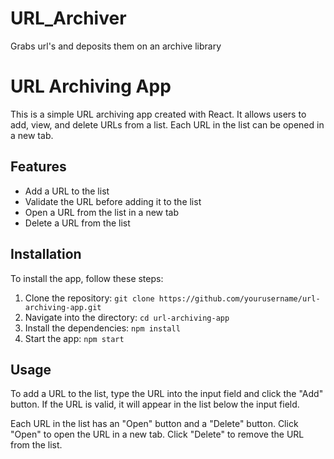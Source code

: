 # URL_Archiver
Grabs url's and deposits them on an archive library

# URL Archiving App

This is a simple URL archiving app created with React. It allows users to add, view, and delete URLs from a list. Each URL in the list can be opened in a new tab.

## Features

- Add a URL to the list
- Validate the URL before adding it to the list
- Open a URL from the list in a new tab
- Delete a URL from the list

## Installation

To install the app, follow these steps:

1. Clone the repository: `git clone https://github.com/yourusername/url-archiving-app.git`
2. Navigate into the directory: `cd url-archiving-app`
3. Install the dependencies: `npm install`
4. Start the app: `npm start`

## Usage

To add a URL to the list, type the URL into the input field and click the "Add" button. If the URL is valid, it will appear in the list below the input field.

Each URL in the list has an "Open" button and a "Delete" button. Click "Open" to open the URL in a new tab. Click "Delete" to remove the URL from the list.
